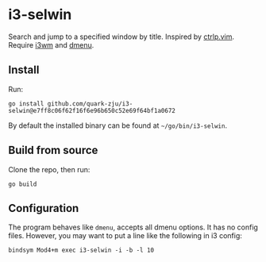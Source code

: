 # i3-selwin

Search and jump to a specified window by title. Inspired by [ctrlp.vim](http://kien.github.io/ctrlp.vim/). Require [i3wm](http://i3wm.org/) and [dmenu](http://tools.suckless.org/dmenu/).

## Install

Run:

    go install github.com/quark-zju/i3-selwin@e7ff8c06f62f16f6e96b650c52e69f64bf1a0672

By default the installed binary can be found at `~/go/bin/i3-selwin`.

## Build from source

Clone the repo, then run:

    go build

## Configuration

The program behaves like `dmenu`, accepts all dmenu options. It has no config files. However, you may want to put a line like the following in i3 config:

    bindsym Mod4+m exec i3-selwin -i -b -l 10
